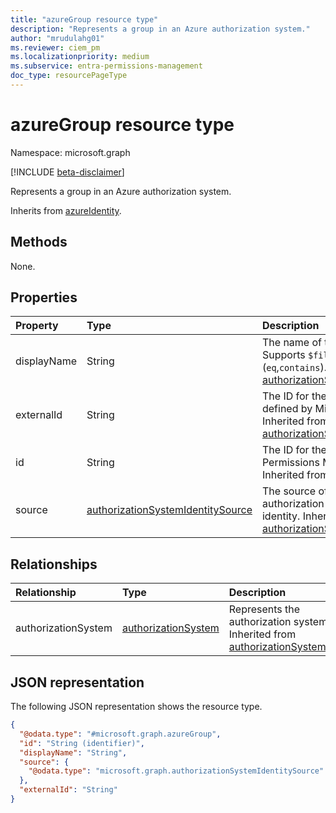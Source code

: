 ```yaml
---
title: "azureGroup resource type"
description: "Represents a group in an Azure authorization system."
author: "mrudulahg01"
ms.reviewer: ciem_pm
ms.localizationpriority: medium
ms.subservice: entra-permissions-management
doc_type: resourcePageType
---
```


# azureGroup resource type

Namespace: microsoft.graph

[!INCLUDE [beta-disclaimer](../../includes/beta-disclaimer.md)]

Represents a group in an Azure authorization system.

Inherits from [azureIdentity](../resources/azureidentity.md).

## Methods
None.

## Properties
|Property|Type|Description|
|:---|:---|:---|
|displayName|String|The name of the object. Supports `$filter` (`eq`,`contains`). Inherited from [authorizationSystemIdentity](../resources/authorizationsystemidentity.md).|
|externalId|String|The ID for the group as defined by Microsoft Azure. Inherited from [authorizationSystemIdentity](../resources/authorizationsystemidentity.md).|
|id|String|The ID for the identity in Permissions Management. Inherited from [entity](../resources/entity.md).|
|source|[authorizationSystemIdentitySource](../resources/authorizationsystemidentitysource.md)|The source of the authorization system identity. Inherited from [authorizationSystemIdentity](../resources/authorizationsystemidentity.md).|

## Relationships
|Relationship|Type|Description|
|:---|:---|:---|
|authorizationSystem|[authorizationSystem](../resources/authorizationsystem.md)|Represents the authorization system. Inherited from [authorizationSystemIdentity](../resources/authorizationsystemidentity.md)|

## JSON representation
The following JSON representation shows the resource type.
<!-- {
  "blockType": "resource",
  "keyProperty": "id",
  "@odata.type": "microsoft.graph.azureGroup",
  "baseType": "microsoft.graph.azureIdentity",
  "openType": false
}
-->
``` json
{
  "@odata.type": "#microsoft.graph.azureGroup",
  "id": "String (identifier)",
  "displayName": "String",
  "source": {
    "@odata.type": "microsoft.graph.authorizationSystemIdentitySource"
  },
  "externalId": "String"
}
```

